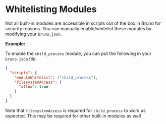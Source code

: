 # Whitelisting Modules

Not all built-in modules are accessible in scripts out of the box in Bruno for security reasons. You can manually enable/whitelist these modules by modifying your `bruno.json`.

**Example:**

To enable the `child_process` module, you can put the following in your `bruno.json` file:

```json
{
  "scripts": {
    "moduleWhitelist": ["child_process"],
    "filesystemAccess": {
      "allow": true
    }
  }
}
```

Note that `filesystemAccess` is required for `child_process` to work as expected. This may be required for other built-in modules as well


